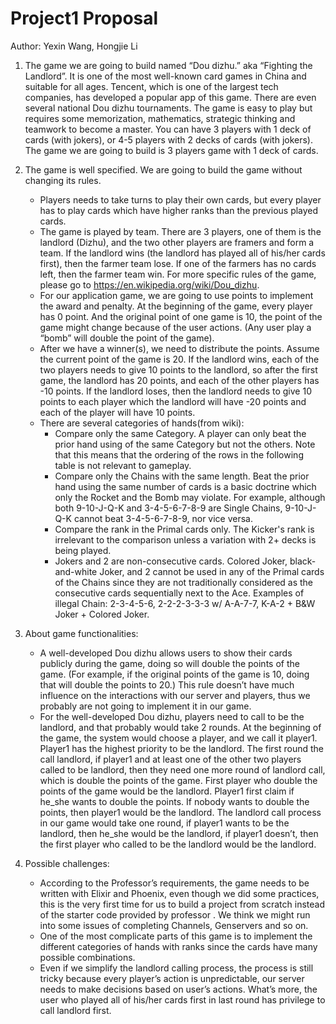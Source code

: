 # Project1 Proposal
Author: Yexin Wang, Hongjie Li

1. The game we are going to build named “Dou dizhu.” aka “Fighting the
Landlord”. It is one of the most well-known card games in China and suitable
for all ages. Tencent, which is one of the largest tech companies, has
developed a popular app of this game. There are even several national Dou
dizhu tournaments. The game is easy to play but requires some memorization,
mathematics, strategic thinking and teamwork to become a master.  You can have
3 players with 1 deck of cards (with jokers), or 4-5 players with 2 decks of
cards (with jokers). The game we are going to build is 3 players game with 1
deck of cards.

2.  The game is well specified. We are going to build the game
without changing its rules.
	* Players needs to take turns to play their own cards, but every player
	has to play cards which have higher ranks than the previous played cards.
	* The game is played by team. There are 3 players, one of them is the
	landlord (Dizhu), and the two other players are framers and form a team.
	If the landlord wins (the landlord has played all of his/her cards first),
	then the farmer team lose. If one of the farmers has no cards left, then
	the farmer team win. For more specific rules of the game, please go to
	https://en.wikipedia.org/wiki/Dou_dizhu.
	* For our application game, we are going to use points to implement the
	award and penalty. At the beginning of the game, every player has 0
	point. And the original point of one game is 10, the point of the game
	might change because of the user actions. (Any user play a “bomb” will
	double the point of the game).
	* After we have a winner(s), we need to distribute the points. Assume the
	current point of the game is 20. If the landlord wins,  each of the two
	players needs to give 10 points to the landlord, so after the first game,
	the landlord has 20 points, and each of the other players has -10 points.
	If the landlord loses, then the landlord needs to give 10 points to each
	player which the landlord will have -20 points and each of the player will
	have 10 points.
	* There are several categories of hands(from wiki):
		* Compare only the same Category. A player can only beat the prior
		hand using of the same Category but not the others. Note that this
		means that the ordering of the rows in the following table is not
		relevant to gameplay.
		* Compare only the Chains with the same length. Beat the prior hand
		using the same number of cards is a basic doctrine which only the
		Rocket and the Bomb may violate. For example, although both 9-10-J-Q-K
		and 3-4-5-6-7-8-9 are Single Chains, 9-10-J-Q-K cannot beat
		3-4-5-6-7-8-9, nor vice versa.
		* Compare the rank in the Primal cards only. The Kicker's rank is
		irrelevant to the comparison unless a variation with 2+ decks is
		being played.
		* Jokers and 2 are non-consecutive cards. Colored Joker,
		black-and-white Joker, and 2 cannot be used in any of the Primal cards
		of the Chains since they are not traditionally considered as the
		consecutive cards sequentially next to the Ace. Examples of illegal
		Chain: 2-3-4-5-6, 2-2-2-3-3-3 w/ A-A-7-7, K-A-2 + B&W Joker + Colored
		Joker.
		
	
3. About game functionalities:
	* A well-developed Dou dizhu allows users to show their cards publicly
	during the game, doing so will double the points of the game. (For
	example, if the original points of the game is 10, doing that will double
	the points to 20.) This rule doesn’t have much influence on the
	interactions with our server and players, thus we probably are not going
	to implement it in our game.
	* For the well-developed Dou dizhu, players need to call to be the
	landlord, and that probably would take 2 rounds. At the beginning of the
	game, the system would choose a player, and we call it player1. Player1
	has the highest priority to be the landlord. The first round the call
	landlord, if player1 and at least one of the other two players called to
	be landlord, then they need one more round of landlord call, which is
	double the points of the game. First player who double the points of the
	game would be the landlord. Player1 first claim if he_she wants to double
	the points. If nobody wants to double the points, then player1 would be
	the landlord. The landlord call process in our game would take one round,
	if player1 wants to be the landlord, then he_she would be the landlord,
	if player1 doesn’t, then the first player who called to be the landlord
	would be the landlord.

4. Possible challenges:
	* According to the Professor’s requirements, the game needs to be written
	with Elixir and Phoenix, even though we did some practices, this is the
	very first time for us to build a project from scratch instead of the
	starter code provided by professor . We think we might run into some
	issues of completing Channels, Genservers and so on.
	* One of the most complicate parts of this game is to implement
	the different categories of hands with ranks since the cards have many
	possible combinations.
	* Even if we simplify the landlord calling process, the process is still
	tricky because every player’s action is unpredictable, our server needs to
	make decisions based on user’s actions. What’s more, the user who played
	all of his/her cards first in last round has privilege to call landlord
	first.
	

